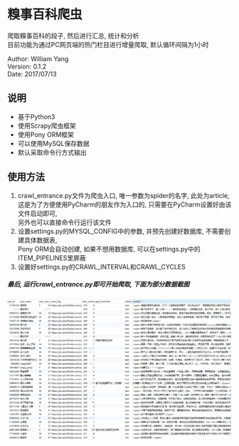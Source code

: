 # 糗事百科爬虫
爬取糗事百科的段子, 然后进行汇总, 统计和分析  
目前功能为通过PC网页端的热门栏目进行增量爬取, 默认循环间隔为1小时  
  
Author: William Yang  
Version: 0.1.2  
Date: 2017/07/13

## 说明
 * 基于Python3
 * 使用Scrapy爬虫框架
 * 使用Pony ORM框架
 * 可以使用MySQL保存数据
 * 默认采取命令行方式输出
 
 ## 使用方法
 1. crawl_entrance.py文件为爬虫入口, 唯一参数为spider的名字, 此处为article,  
 这是为了方便使用PyCharm的朋友作为入口的, 只需要在PyCharm设置好由该文件启动即可,  
 另外也可以直接命令行运行该文件
 2. 设置settings.py的MYSQL_CONFIG中的参数, 并预先创建好数据库, 不需要创建具体数据表,  
 Pony ORM会自动创建, 如果不想用数据库, 可以在settings.py中的ITEM_PIPELINES里屏蔽
 3. 设置好settings.py的CRAWL_INTERVAL和CRAWL_CYCLES
##### 最后, 运行crawl_entrance.py即可开始爬取, 下面为部分数据截图

![示例数据](example_data.png)
